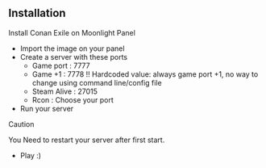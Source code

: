
## Installation

Install Conan Exile on Moonlight Panel

- Import the image on your panel
- Create a server with these ports
    - Game port : 7777 
    - Game +1   : 7778 !! Hardcoded value: always game port +1, no way to change using command line/config file
    - Steam Alive : 27015
    - Rcon : Choose your port
- Run your server
> [!CAUTION]
> You Need to restart your server after first start.
- Play :)